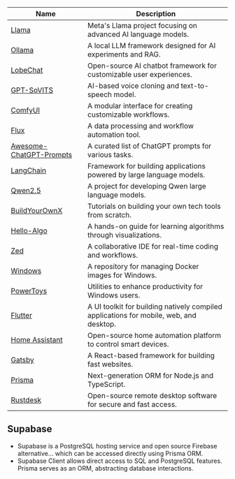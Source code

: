 | Name                       | Description |
|----------------------------|-------------|
| [Llama](https://github.com/meta-llama/llama3) | Meta's Llama project focusing on advanced AI language models. |
| [Ollama](https://github.com/ollama/ollama) | A local LLM framework designed for AI experiments and RAG. |
| [LobeChat](https://github.com/lobehub/lobe-chat) | Open-source AI chatbot framework for customizable user experiences. |
| [GPT-SoVITS](https://github.com/RVC-Boss/GPT-SoVITS) | AI-based voice cloning and text-to-speech model. |
| [ComfyUI](https://github.com/comfyanonymous/Com...) | A modular interface for creating customizable workflows. |
| [Flux](https://github.com/black-forest-labs/...) | A data processing and workflow automation tool. |
| [Awesome-ChatGPT-Prompts](https://github.com/f/awesome-chatgpt-...) | A curated list of ChatGPT prompts for various tasks. |
| [LangChain](https://github.com/langchain-ai/langc...) | Framework for building applications powered by large language models. |
| [Qwen2.5](https://github.com/QwenLM/Qwen2.5) | A project for developing Qwen large language models. |
| [BuildYourOwnX](https://github.com/codecrafters-io/bu...) | Tutorials on building your own tech tools from scratch. |
| [Hello-Algo](https://github.com/krahets/hello-algo) | A hands-on guide for learning algorithms through visualizations. |
| [Zed](https://github.com/zed-industries/zed) | A collaborative IDE for real-time coding and workflows. |
| [Windows](https://github.com/dockur/windows) | A repository for managing Docker images for Windows. |
| [PowerToys](https://github.com/microsoft/PowerToys) | Utilities to enhance productivity for Windows users. |
| [Flutter](https://github.com/flutter/flutter) | A UI toolkit for building natively compiled applications for mobile, web, and desktop. |
| [Home Assistant](https://github.com/home-assistant/hom...) | Open-source home automation platform to control smart devices. |
| [Gatsby](https://github.com/gatsbyjs/gatsby) | A React-based framework for building fast websites. |
| [Prisma](https://github.com/prisma/prisma) | Next-generation ORM for Node.js and TypeScript. |
| [Rustdesk](https://github.com/rustdesk/rustdesk) | Open-source remote desktop software for secure and fast access. |


## Supabase 

- Supabase is a PostgreSQL hosting service and open source Firebase alternative… which can be accessed directly using Prisma ORM.
- Supabase Client allows direct access to SQL and PostgreSQL features. Prisma serves as an ORM, abstracting database interactions.

